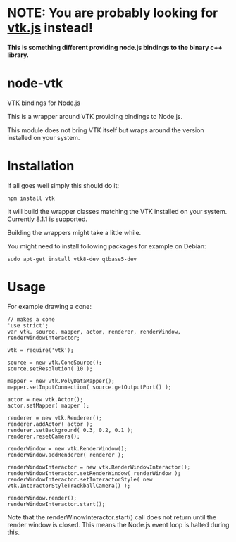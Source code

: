 # NOTE: You are probably looking for [vtk.js](https://github.com/kitware/vtk-js#readme) instead!

**This is something different providing node.js bindings to the binary c++ library.**

# node-vtk
VTK bindings for Node.js

This is a wrapper around VTK providing bindings to Node.js.

This module does not bring VTK itself but wraps around the version installed
on your system.

Installation
============

If all goes well simply this should do it:
```
npm install vtk
```

It will build the wrapper classes matching the VTK installed on your system.
Currently 8.1.1 is supported.

Building the wrappers might take a little while.

You might need to install following packages for example on Debian:
```
sudo apt-get install vtk8-dev qtbase5-dev
```

Usage
=====

For example drawing a cone:

```
// makes a cone
'use strict';
var vtk, source, mapper, actor, renderer, renderWindow, renderWindowInteractor;

vtk = require('vtk');

source = new vtk.ConeSource();
source.setResolution( 10 );

mapper = new vtk.PolyDataMapper();
mapper.setInputConnection( source.getOutputPort() );

actor = new vtk.Actor();
actor.setMapper( mapper );

renderer = new vtk.Renderer();
renderer.addActor( actor );
renderer.setBackground( 0.3, 0.2, 0.1 );
renderer.resetCamera();

renderWindow = new vtk.RenderWindow();
renderWindow.addRenderer( renderer );

renderWindowInteractor = new vtk.RenderWindowInteractor();
renderWindowInteractor.setRenderWindow( renderWindow );
renderWindowInteractor.setInteractorStyle( new vtk.InteractorStyleTrackballCamera() );

renderWindow.render();
renderWindowInteractor.start();
```

Note that the renderWinowInteractor.start() call does not return until the render window is closed.
This means the Node.js event loop is halted during this.

